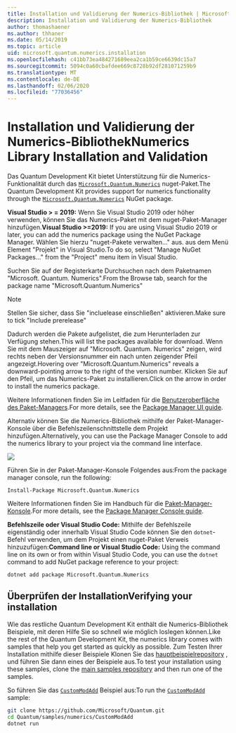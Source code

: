```yaml
---
title: Installation und Validierung der Numerics-Bibliothek | Microsoft-Dokumentation
description: Installation und Validierung der Numerics-Bibliothek
author: thomashaener
ms.author: thhaner
ms.date: 05/14/2019
ms.topic: article
uid: microsoft.quantum.numerics.installation
ms.openlocfilehash: c41bb73ea484271689eea2ca1b59ce6639dc15a7
ms.sourcegitcommit: 5094c0a60cbafdee669c8728b92df281071259b9
ms.translationtype: MT
ms.contentlocale: de-DE
ms.lasthandoff: 02/06/2020
ms.locfileid: "77036456"
---
```

# <a name="numerics-library-installation-and-validation"></a><span data-ttu-id="de32f-103">Installation und Validierung der Numerics-Bibliothek</span><span class="sxs-lookup"><span data-stu-id="de32f-103">Numerics Library Installation and Validation</span></span>

<span data-ttu-id="de32f-104">Das Quantum Development Kit bietet Unterstützung für die Numerics-Funktionalität durch das [`Microsoft.Quantum.Numerics`](https://www.nuget.org/packages/Microsoft.Quantum.Numerics) nuget-Paket.</span><span class="sxs-lookup"><span data-stu-id="de32f-104">The Quantum Development Kit provides support for numerics functionality through the [`Microsoft.Quantum.Numerics`](https://www.nuget.org/packages/Microsoft.Quantum.Numerics) NuGet package.</span></span>

<span data-ttu-id="de32f-105">**Visual Studio > = 2019:** Wenn Sie Visual Studio 2019 oder höher verwenden, können Sie das Numerics-Paket mit dem nuget-Paket-Manager hinzufügen.</span><span class="sxs-lookup"><span data-stu-id="de32f-105">**Visual Studio >=2019:** If you are using Visual Studio 2019 or later, you can add the numerics package using the NuGet Package Manager.</span></span>
<span data-ttu-id="de32f-106">Wählen Sie hierzu "nuget-Pakete verwalten..." aus. aus dem Menü Element "Projekt" in Visual Studio.</span><span class="sxs-lookup"><span data-stu-id="de32f-106">To do so, select "Manage NuGet Packages..." from the "Project" menu item in Visual Studio.</span></span>

<span data-ttu-id="de32f-107">Suchen Sie auf der Registerkarte Durchsuchen nach dem Paketnamen "Microsoft. Quantum. Numerics".</span><span class="sxs-lookup"><span data-stu-id="de32f-107">From the Browse tab, search for the package name "Microsoft.Quantum.Numerics"</span></span>

> [!NOTE]
> <span data-ttu-id="de32f-108">Stellen Sie sicher, dass Sie "incluelease einschließen" aktivieren.</span><span class="sxs-lookup"><span data-stu-id="de32f-108">Make sure to tick "Include prerelease"</span></span>

<span data-ttu-id="de32f-109">Dadurch werden die Pakete aufgelistet, die zum Herunterladen zur Verfügung stehen.</span><span class="sxs-lookup"><span data-stu-id="de32f-109">This will list the packages available for download.</span></span>
<span data-ttu-id="de32f-110">Wenn Sie mit dem Mauszeiger auf "Microsoft. Quantum. Numerics" zeigen, wird rechts neben der Versionsnummer ein nach unten zeigender Pfeil angezeigt.</span><span class="sxs-lookup"><span data-stu-id="de32f-110">Hovering over "Microsoft.Quantum.Numerics" reveals a downward-pointing arrow to the right of the version number.</span></span>
<span data-ttu-id="de32f-111">Klicken Sie auf den Pfeil, um das Numerics-Paket zu installieren.</span><span class="sxs-lookup"><span data-stu-id="de32f-111">Click on the arrow in order to install the numerics package.</span></span>

<span data-ttu-id="de32f-112">Weitere Informationen finden Sie im Leitfaden für die [Benutzeroberfläche des Paket-Managers](https://docs.microsoft.com/nuget/tools/package-manager-ui).</span><span class="sxs-lookup"><span data-stu-id="de32f-112">For more details, see the [Package Manager UI guide](https://docs.microsoft.com/nuget/tools/package-manager-ui).</span></span>

<span data-ttu-id="de32f-113">Alternativ können Sie die Numerics-Bibliothek mithilfe der Paket-Manager-Konsole über die Befehlszeilenschnittstelle dem Projekt hinzufügen.</span><span class="sxs-lookup"><span data-stu-id="de32f-113">Alternatively, you can use the Package Manager Console to add the numerics library to your project via the command line interface.</span></span>

![](../../media/vs2017-nuget-console-menu.png)

<span data-ttu-id="de32f-114">Führen Sie in der Paket-Manager-Konsole Folgendes aus:</span><span class="sxs-lookup"><span data-stu-id="de32f-114">From the package manager console, run the following:</span></span>

```
Install-Package Microsoft.Quantum.Numerics
```

<span data-ttu-id="de32f-115">Weitere Informationen finden Sie im Handbuch für die [Paket-Manager-Konsole](https://docs.microsoft.com/nuget/tools/package-manager-console).</span><span class="sxs-lookup"><span data-stu-id="de32f-115">For more details, see the [Package Manager Console guide](https://docs.microsoft.com/nuget/tools/package-manager-console).</span></span>

<span data-ttu-id="de32f-116">**Befehlszeile oder Visual Studio Code:** Mithilfe der Befehlszeile eigenständig oder innerhalb Visual Studio Code können Sie den `dotnet`-Befehl verwenden, um dem Projekt einen nuget-Paket Verweis hinzuzufügen:</span><span class="sxs-lookup"><span data-stu-id="de32f-116">**Command line or Visual Studio Code:** Using the command line on its own or from within Visual Studio Code, you can use the `dotnet` command to add NuGet package reference to your project:</span></span>

```dotnetcli
dotnet add package Microsoft.Quantum.Numerics
```


## <a name="verifying-your-installation"></a><span data-ttu-id="de32f-117">Überprüfen der Installation</span><span class="sxs-lookup"><span data-stu-id="de32f-117">Verifying your installation</span></span>

<span data-ttu-id="de32f-118">Wie das restliche Quantum Development Kit enthält die Numerics-Bibliothek Beispiele, mit deren Hilfe Sie so schnell wie möglich loslegen können.</span><span class="sxs-lookup"><span data-stu-id="de32f-118">Like the rest of the Quantum Development Kit, the numerics library comes with samples that help you get started as quickly as possible.</span></span>
<span data-ttu-id="de32f-119">Zum Testen Ihrer Installation mithilfe dieser Beispiele Klonen Sie das [hauptbeispielrepository](https://github.com/Microsoft/Quantum) , und führen Sie dann eines der Beispiele aus.</span><span class="sxs-lookup"><span data-stu-id="de32f-119">To test your installation using these samples, clone the [main samples repository](https://github.com/Microsoft/Quantum) and then run one of the samples.</span></span>

<span data-ttu-id="de32f-120">So führen Sie das [`CustomModAdd`](https://github.com/microsoft/Quantum/tree/master/samples/numerics/CustomModAdd) Beispiel aus:</span><span class="sxs-lookup"><span data-stu-id="de32f-120">To run the [`CustomModAdd`](https://github.com/microsoft/Quantum/tree/master/samples/numerics/CustomModAdd) sample:</span></span>

```bash
git clone https://github.com/Microsoft/Quantum.git
cd Quantum/samples/numerics/CustomModAdd
dotnet run
```
